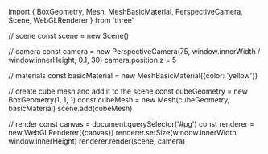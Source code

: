 ---
---
import { BoxGeometry, 
  Mesh, 
  MeshBasicMaterial, 
  PerspectiveCamera, 
  Scene, 
  WebGLRenderer } from 'three'

// scene
const scene = new Scene()

// camera
const camera = new PerspectiveCamera(75, window.innerWidth / window.innerHeight, 0.1, 30)
camera.position.z = 5

// materials
const basicMaterial = new MeshBasicMaterial({color: 'yellow'})

// create cube mesh and add it to the scene
const cubeGeometry = new BoxGeometry(1, 1, 1)
const cubeMesh = new Mesh(cubeGeometry, basicMaterial)
scene.add(cubeMesh)

// render
const canvas = document.querySelector('#pg')
const renderer = new WebGLRenderer({canvas})
renderer.setSize(window.innerWidth, window.innerHeight)
renderer.render(scene, camera)